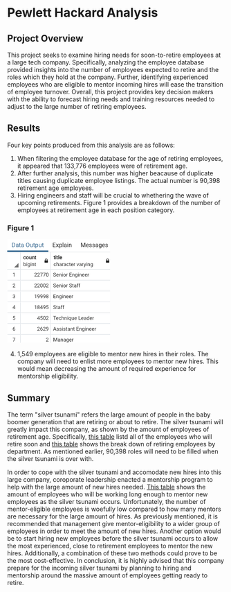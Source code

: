 # Pewlett Hackard Analysis

## Project Overview

This project seeks to examine hiring needs for soon-to-retire employees at a large tech company. Specifically, analyzing the employee database provided insights into the number of employees expected to retire and the roles which they hold at the company. Further, identifying experienced employees who are eligible to mentor incoming hires will ease the transition of employee turnover. Overall, this project provides key decision makers with the ability to forecast hiring needs and training resources needed to adjust to the large number of retiring employees. 

## Results

Four key points produced from this analysis are as follows:

1.  When filtering the employee database for the age of retiring employees, it appeared that 133,776 employees were of retirement age.
2.  After further analysis, this number was higher beacause of duplicate titles causing duplicate employee listings. The actual number is 90,398 retirement age employees.
3.  Hiring engineers and staff will be crucial to whethering the wave of upcoming retirements. Figure 1 provides a breakdown of the number of employees at retirement age in each position category.

### Figure 1
![](Images/Image1.png)

4.  1,549 employees are eligible to mentor new hires in their roles. The company will need to enlist more employees to mentor new hires. This would mean decreasing the amount of required experience for mentorship eligibility. 

## Summary

The term "silver tsunami" refers the large amount of people in the baby boomer generation that are retiring or about to retire. The silver tsunami will greatly impact this company, as shown by the amount of employees of retirement age. Specifically, [this table](Data/retirement_info.csv) listd all of the employees who will retire soon and [this table](Data/retirement_emp.csv) shows the break down of retiring employees by department. As mentioned earlier, 90,398 roles will need to be filled when the silver tsunami is over with. 

In order to cope with the silver tsunami and accomodate new hires into this large company, coroporate leadership enacted a mentorship program to help with the large amount of new hires needed. [This table](Data/mentorship_eligible.csv) shows the amount of employees who will be working long enough to mentor new employees as the silver tsunami occurs. Unfortunately, the number of mentor-eligible employees is woefully low compared to how many mentors are necessary for the large amount of hires. As previously mentioned, it is recommended that management give mentor-eligibility to a wider group of employees in order to meet the amount of new hires. Another option would be to start hiring new employees before the silver tsunami occurs to allow the most experienced, close to retirement employees to mentor the new hires. Additionally, a combination of these two methods could prove to be the most cost-effective. In conclusion, it is highly advised that this company prepare for the incoming silver tsunami by planning to hiring and mentorship around the massive amount of employees getting ready to retire.
